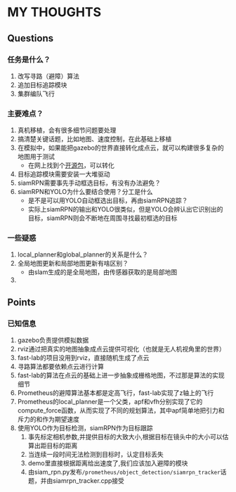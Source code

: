 # MY THOUGHTS

## Questions

### 任务是什么？

1. 改写寻路（避障）算法
2. 追加目标追踪模块
3. 集群编队飞行

### 主要难点？

1. 真机移植，会有很多细节问题要处理
2. 搞清楚关键话题，比如地图、速度控制，在此基础上移植
3. 在模拟中，如果能把gazebo的世界直接转化成点云，就可以构建很多复杂的地图用于测试
   - 在网上找到个[开源包](https://github.com/laboshinl/loam_velodyne)，可以转化
4. 目标追踪模块需要安装一大堆驱动
5. siamRPN需要事先手动框选目标，有没有办法避免？
6. siamRPN和YOLO为什么要结合使用？分工是什么
   - 是不是可以用YOLO自动框选出目标，再由siamRPN追踪？
   - 实际上siamRPN的输出和YOLO很类似，但是YOLO会辨认出它识别出的目标，siamRPN则会不断地在周围寻找最初框选的目标

### 一些疑惑

1. local_planner和global_planner的关系是什么？
2. 全局地图更新和局部地图更新有啥区别？
   - 由slam生成的是全局地图，由传感器获取的是局部地图
3. 

## Points

### 已知信息

1. gazebo负责提供模拟数据
2. rviz通过把真实的地图抽象成点云提供可视化（也就是无人机视角里的世界）
3. fast-lab的项目没用到rviz，直接随机生成了点云
4. 寻路算法都要依赖点云进行计算
5. fast-lab的算法在点云的基础上进一步抽象成栅格地图，不过那是算法的实现细节
6. Prometheus的避障算法基本都是定高飞行，fast-lab实现了z轴上的飞行
7. Prometheus的local_planner是一个父类，apf和vfh分别实现了它的compute_force函数，从而实现了不同的规划算法，其中apf简单地把引力和斥力的和作为期望速度
8. 使用YOLO作为目标检测，siamRPN作为目标跟踪
   1. 事先标定相机参数,并提供目标的大致大小,根据目标在镜头中的大小可以估算出距目标的距离
   2. 当连续一段时间无法检测到目标时，认定目标丢失
   3. demo里直接根据距离给出速度了,我们应该加入避障的模块
   4. 由siam_rpn.py发布`/prometheus/object_detection/siamrpn_tracker`话题，并由siamrpn_tracker.cpp接受
